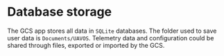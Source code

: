 ---
---

# Database storage

The GCS app stores all data in `SQLite` databases. The folder used to save user data is `Documents/UAVOS`. Telemetry data and configuration could be shared through files, exported or imported by the GCS.
